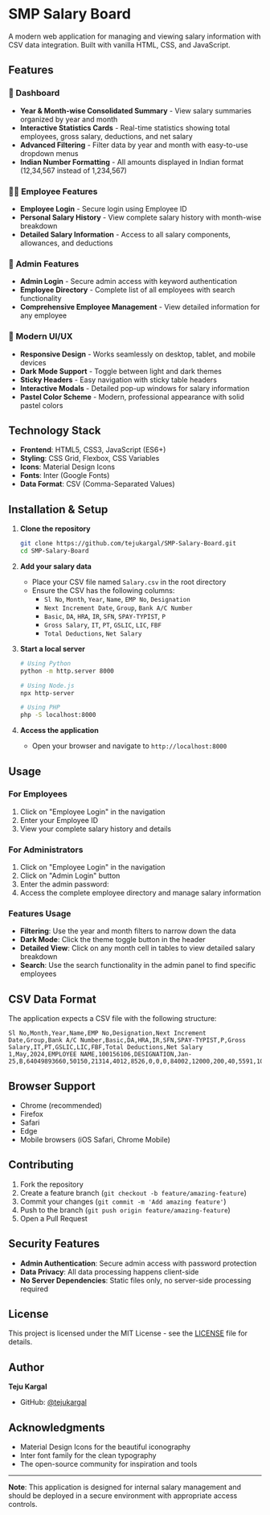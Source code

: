 # SMP Salary Board

A modern web application for managing and viewing salary information with CSV data integration. Built with vanilla HTML, CSS, and JavaScript.

## Features

### 🏢 Dashboard
- **Year & Month-wise Consolidated Summary** - View salary summaries organized by year and month
- **Interactive Statistics Cards** - Real-time statistics showing total employees, gross salary, deductions, and net salary
- **Advanced Filtering** - Filter data by year and month with easy-to-use dropdown menus
- **Indian Number Formatting** - All amounts displayed in Indian format (12,34,567 instead of 1,234,567)

### 👨‍💼 Employee Features
- **Employee Login** - Secure login using Employee ID
- **Personal Salary History** - View complete salary history with month-wise breakdown
- **Detailed Salary Information** - Access to all salary components, allowances, and deductions

### 🔧 Admin Features
- **Admin Login** - Secure admin access with keyword authentication
- **Employee Directory** - Complete list of all employees with search functionality
- **Comprehensive Employee Management** - View detailed information for any employee

### 📱 Modern UI/UX
- **Responsive Design** - Works seamlessly on desktop, tablet, and mobile devices
- **Dark Mode Support** - Toggle between light and dark themes
- **Sticky Headers** - Easy navigation with sticky table headers
- **Interactive Modals** - Detailed pop-up windows for salary information
- **Pastel Color Scheme** - Modern, professional appearance with solid pastel colors

## Technology Stack

- **Frontend**: HTML5, CSS3, JavaScript (ES6+)
- **Styling**: CSS Grid, Flexbox, CSS Variables
- **Icons**: Material Design Icons
- **Fonts**: Inter (Google Fonts)
- **Data Format**: CSV (Comma-Separated Values)

## Installation & Setup

1. **Clone the repository**
   ```bash
   git clone https://github.com/tejukargal/SMP-Salary-Board.git
   cd SMP-Salary-Board
   ```

2. **Add your salary data**
   - Place your CSV file named `Salary.csv` in the root directory
   - Ensure the CSV has the following columns:
     - `Sl No`, `Month`, `Year`, `Name`, `EMP No`, `Designation`
     - `Next Increment Date`, `Group`, `Bank A/C Number`
     - `Basic`, `DA`, `HRA`, `IR`, `SFN`, `SPAY-TYPIST`, `P`
     - `Gross Salary`, `IT`, `PT`, `GSLIC`, `LIC`, `FBF`
     - `Total Deductions`, `Net Salary`

3. **Start a local server**
   ```bash
   # Using Python
   python -m http.server 8000
   
   # Using Node.js
   npx http-server
   
   # Using PHP
   php -S localhost:8000
   ```

4. **Access the application**
   - Open your browser and navigate to `http://localhost:8000`

## Usage

### For Employees
1. Click on "Employee Login" in the navigation
2. Enter your Employee ID
3. View your complete salary history and details

### For Administrators
1. Click on "Employee Login" in the navigation
2. Click on "Admin Login" button
3. Enter the admin password: 
4. Access the complete employee directory and manage salary information

### Features Usage
- **Filtering**: Use the year and month filters to narrow down the data
- **Dark Mode**: Click the theme toggle button in the header
- **Detailed View**: Click on any month cell in tables to view detailed salary breakdown
- **Search**: Use the search functionality in the admin panel to find specific employees

## CSV Data Format

The application expects a CSV file with the following structure:

```csv
Sl No,Month,Year,Name,EMP No,Designation,Next Increment Date,Group,Bank A/C Number,Basic,DA,HRA,IR,SFN,SPAY-TYPIST,P,Gross Salary,IT,PT,GSLIC,LIC,FBF,Total Deductions,Net Salary
1,May,2024,EMPLOYEE NAME,100156106,DESIGNATION,Jan-25,B,64049893660,50150,21314,4012,8526,0,0,0,84002,12000,200,40,5591,10,17841,66161
```

## Browser Support

- Chrome (recommended)
- Firefox
- Safari
- Edge
- Mobile browsers (iOS Safari, Chrome Mobile)

## Contributing

1. Fork the repository
2. Create a feature branch (`git checkout -b feature/amazing-feature`)
3. Commit your changes (`git commit -m 'Add amazing feature'`)
4. Push to the branch (`git push origin feature/amazing-feature`)
5. Open a Pull Request

## Security Features

- **Admin Authentication**: Secure admin access with password protection
- **Data Privacy**: All data processing happens client-side
- **No Server Dependencies**: Static files only, no server-side processing required

## License

This project is licensed under the MIT License - see the [LICENSE](LICENSE) file for details.

## Author

**Teju Kargal**
- GitHub: [@tejukargal](https://github.com/tejukargal)

## Acknowledgments

- Material Design Icons for the beautiful iconography
- Inter font family for the clean typography
- The open-source community for inspiration and tools

---

**Note**: This application is designed for internal salary management and should be deployed in a secure environment with appropriate access controls.
